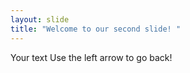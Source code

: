 ```yaml
---
layout: slide
title: "Welcome to our second slide! "
---
```

Your text
Use the left arrow to go back! 
